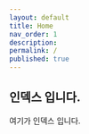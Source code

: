 ```yaml
---
layout: default
title: Home
nav_order: 1
description:
permalink: /
published: true
---
```


## 인덱스 입니다.

여기가 인덱스 입니다.

